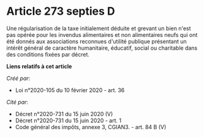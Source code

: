 # Article 273 septies D

Une régularisation de la taxe initialement déduite et grevant un bien n'est pas opérée pour les invendus alimentaires et non
alimentaires neufs qui ont été donnés aux associations reconnues d'utilité publique présentant un intérêt général de
caractère humanitaire, éducatif, social ou charitable dans des conditions fixées par décret.

**Liens relatifs à cet article**

_Créé par_:

  - Loi n°2020-105 du 10 février 2020 - art. 36

_Cité par_:

  - Décret n°2020-731 du 15 juin 2020 (V)
  - Décret n°2020-731 du 15 juin 2020 - art. 1
  - Code général des impôts, annexe 3, CGIAN3. - art. 84 B (V)
